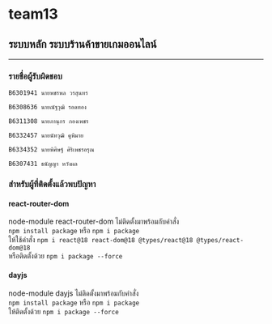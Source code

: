 # team13
## ระบบหลัก ระบบร้านค้าขายเกมออนไลน์

<hr/>

### รายชื่อผู้รับผิดชอบ
```
B6301941 นายพชรพล วรสุนทร
```
```
B6308636 นายณัฐวุฒิ รอดทอง
```
```
B6311308 นายภานุกร กองเพชร
```
```
B6332457 นายนัทวุฒิ คูพิมาย
```
```
B6334352 นายพิศิษฐ์ ศิริเพชรอรุณ
```
```
B6307431 ธนัญญา หวังผล
```

### สำหรับผู้ที่ติดตั้งแล้วพบปัญหา
#### react-router-dom
node-module react-router-dom ไม่ติดตั้งมาพร้อมกับคำสั่ง <br />
`npm install package` หรือ `npm i package` <br />
ให้ใช้คำสั่ง `npm i react@18 react-dom@18 @types/react@18 @types/react-dom@18` <br />
หรือติดตั้งด้วย `npm i package --force` <br />

#### dayjs
node-module dayjs ไม่ติดตั้งมาพร้อมกับคำสั่ง <br />
`npm install package` หรือ `npm i package` <br />
ให้ติดตั้งด้วย `npm i package --force` <br />